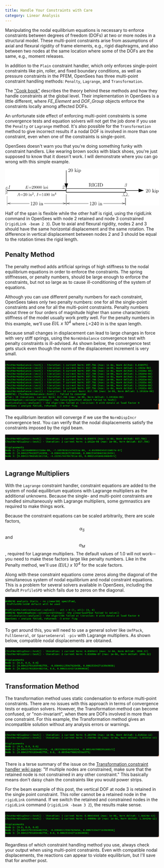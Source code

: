 ```yaml
---
title: Handle Your Constraints with Care
category: Linear Analysis
---
```


Manipulating the nodal equilibrium equations is necessary to enforce constraints between degrees of freedom (DOFs) at two or more nodes in a structural model. These multi-point constraints arise from assumptions of axial and flexural rigidity of frame elements, e.g., rigid diaphragms, and also between two nodes at the same location where some of the DOFs are the same, e.g., moment releases.

In addition to the `Plain` constraint handler, which only enforces single-point constraints like pin, roller, and fixed boundary conditions, as well as pressure constraints in the PFEM, OpenSees has three multi-point constraint handling methods: `Penalty`, `Lagrange`, and `Transformation`.

The ["Cook book"](https://www.amazon.com/Concepts-Applications-Finite-Element-Analysis/dp/0471356050)
describes the theory behind these methods and how they handle constraints at the global level. Their implementation in OpenSees is a little different, where _FE_Element_ and _DOF_Group_ objects enforce the constraints locally among affected DOFs.

An unfortunate side effect of enforcing multi-point constraints is some convergence tests and equation solvers will not get the job done if you use the `Penalty` or `Lagrange` method. It's also possible for the `Transformation` method to give incorrect results if a nodal DOF is involved in more than one constraint, even when one of the constraints is single-point.

OpenSees doesn't warn you that you're doing something funky with constraint handlers. Like wearing brown socks with black shoes, you're just supposed to know that it doesn't work. I will demonstrate where you can go wrong with this simple example.

![Rigid beam model](/assets/images/RigidBeam.png)

Half of the span is flexible while the other half is rigid, using the rigidLink command in OpenSees with node 2 retained and node 3 constrained (`rigidLink -beam 2 3`). Due to axial and flexural rigidity, nodes 2 and 3 should have the same horizontal displacement and the same rotation. The difference in vertical displacement between nodes 2 and 3 should be equal to the rotation times the rigid length.

## Penalty Method

The penalty method adds artificial springs of high stiffness to the nodal equilibrium equations in order to enforce the constraints. The spring stiffnesses, or penalty numbers, should be large enough to enforce the constraints, but not so large as to cause ill-conditioning of the system of equations.

Although you can use different penalty numbers for each constraint, OpenSees takes only two penalty numbers: one for all the single-point constraints and one for all the multi-point constraints. Penalty numbers about three or four orders of magnitude higher than some characteristic stiffness of the model usually work pretty well. For the penalty numbers in this example, we'll use
_EI/L x 10<sup>4</sup>_ where _L_=240 in is the span length.

Because small changes in displacement can lead to large changes in force with very stiff springs, using the `NormUnbalance` convergence test with penalty constraints is ill-advised. As shown below, the convergence test gets stuck even though the norm of the displacement increment is very small.

![Convergence with NormUnbalance and Penalty constraints](/assets/images/PenaltyBad.png)

The equilibrium iteration will converge if we use the `NormDispIncr` convergence test. You can verify that the nodal displacements satisfy the constraints imposed by the rigid beam.

![Convergence with NormDispIncr and Penalty constraints](/assets/images/PenaltyGood.png)

## Lagrange Multipliers

With the `Lagrange` constraint handler, constraint equations are added to the system of nodal equilibrium equations with Lagrange multipliers as the additional unknowns. Because the single- and multi-point constraints are handled simultaneously with Lagrange multipliers, some gymnastics are required to make things work.

Because the constraint equations can be scaled arbitrarily, there are scale factors, $$\alpha_S$$ and $$\alpha_M$$, required for Lagrange multipliers. The default values of 1.0 will not work--you need to make these factors large like penalty numbers. Like in the Penalty method, we'll use _(EI/L) x 10<sup>4</sup>_ for the scale factors.

Along with these constraint equations come zeros along the diagonal of the simultaneous system of nodal equilibrium and nodal constraint equations. This is a problem for several solvers available in OpenSees, including the default `ProfileSPD` which fails due to zeros on the diagonal.

![Convergence with default solver and Lagrange constraints](/assets/images/LagrangeBad.png)

To get around this, you will need to use a general solver like `UmfPack`, `FullGeneral`, or `SparseGeneral -piv` with Lagrange multipliers. As shown below, compatible nodal displacements are obtained.

![Convergence with sparse solver and Lagrange constraints](/assets/images/LagrangeGood.png)

## Transformation Method

The transformation method uses static condensation to enforce multi-point constraints. There are no issues with this approach in terms of convergence tests or equation solvers. However, the Transformation method can become confused, or "non-invariant", when there are DOFs involved in more than one constraint. For this example, the Transformation method gives an incompatible solution without any analysis errors or warnings.

![Solution with daisy-chained Transformation constraints](/assets/images/TransformationBad.png)

There is a terse summary of the issue on the
[Transformation constraint handler wiki page](https://opensees.berkeley.edu/wiki/index.php/Transformation_Method): "If multiple nodes are constrained, make sure that the retained node is not constrained in any other constraint." This basically means don't daisy chain the constraints like you would power strips.

For the beam example of this post, the vertical DOF at node 3 is retained in the single point constraint. This roller cannot be a retained node in the `rigidLink` command. If we switch the retained and constrained nodes in the `rigidLink` command (`rigidLink -beam 3 2`), the results make sense.

![Solution with consistent Transformation constraints](/assets/images/TransformationGood.png)

Regardless of which constraint handling method you use, always check your output when using multi-point constraints. Even with compatible nodal displacements, the reactions can appear to violate equilibrium, but I'll save that for another post.